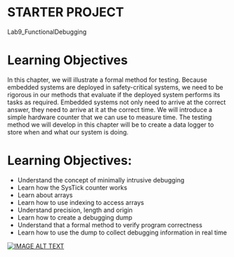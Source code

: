 STARTER PROJECT
=================

Lab9_FunctionalDebugging

Learning Objectives
=================

In this chapter, we will illustrate a formal method for testing. Because embedded systems are deployed in safety-critical systems, we need to be rigorous in our methods that evaluate if the deployed system performs its tasks as required. Embedded systems not only need to arrive at the correct answer, they need to arrive at it at the correct time. We will introduce a simple hardware counter that we can use to measure time. The testing method we will develop in this chapter will be to create a data logger to store when and what our system is doing.

Learning Objectives:
=================

* Understand the concept of minimally intrusive debugging
* Learn how the SysTick counter works
* Learn about arrays
* Learn how to use indexing to access arrays
* Understand precision, length and origin
* Learn how to create a debugging dump
* Understand that a formal method to verify program correctness
* Learn how to use the dump to collect debugging information in real time

[![IMAGE ALT TEXT](http://img.youtube.com/vi/fzIaC0JLg7Y/0.jpg)](http://www.youtube.com/watch?v=fzIaC0JLg7Y "Video Title")

